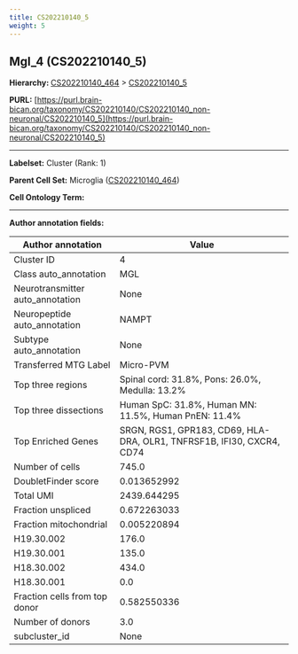 ```yaml
---
title: CS202210140_5
weight: 5
---
```

## Mgl_4 (CS202210140_5)
<b>Hierarchy: </b>
[CS202210140_464](../CS202210140_464) >
[CS202210140_5](../CS202210140_5)

**PURL:** [https://purl.brain-bican.org/taxonomy/CS202210140/CS202210140_non-neuronal/CS202210140_5](https://purl.brain-bican.org/taxonomy/CS202210140/CS202210140_non-neuronal/CS202210140_5)

---


**Labelset:** Cluster (Rank: 1)

**Parent Cell Set:** Microglia ([CS202210140_464](../CS202210140_464))



**Cell Ontology Term:** 

[MARKER GENES.]: #


---

[TRANSFERRED ANNOTATIONS.]: #


[AUTHOR ANNOTATION FIELDS.]: #


**Author annotation fields:**

| Author annotation | Value |
|-------------------|-------|
|Cluster ID|4|
|Class auto_annotation|MGL|
|Neurotransmitter auto_annotation|None|
|Neuropeptide auto_annotation|NAMPT|
|Subtype auto_annotation|None|
|Transferred MTG Label|Micro-PVM|
|Top three regions|Spinal cord: 31.8%, Pons: 26.0%, Medulla: 13.2%|
|Top three dissections|Human SpC: 31.8%, Human MN: 11.5%, Human PnEN: 11.4%|
|Top Enriched Genes|SRGN, RGS1, GPR183, CD69, HLA-DRA, OLR1, TNFRSF1B, IFI30, CXCR4, CD74|
|Number of cells|745.0|
|DoubletFinder score|0.013652992|
|Total UMI|2439.644295|
|Fraction unspliced|0.672263033|
|Fraction mitochondrial|0.005220894|
|H19.30.002|176.0|
|H19.30.001|135.0|
|H18.30.002|434.0|
|H18.30.001|0.0|
|Fraction cells from top donor|0.582550336|
|Number of donors|3.0|
|subcluster_id|None|
